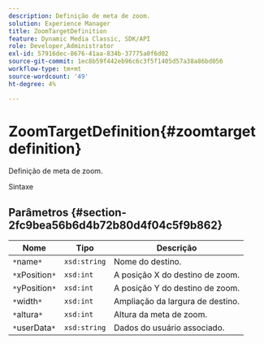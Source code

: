 ```yaml
---
description: Definição de meta de zoom.
solution: Experience Manager
title: ZoomTargetDefinition
feature: Dynamic Media Classic, SDK/API
role: Developer,Administrator
exl-id: 57916dec-8676-41aa-834b-37775a0f6d02
source-git-commit: 1ec8b59f442eb96c6c3f5f1405d57a38a86bd056
workflow-type: tm+mt
source-wordcount: '49'
ht-degree: 4%

---
```


# ZoomTargetDefinition{#zoomtargetdefinition}

Definição de meta de zoom.

Sintaxe

## Parâmetros {#section-2fc9bea56b6d4b72b80d4f04c5f9b862}

| Nome | Tipo | Descrição |
|---|---|---|
| `*`name`*` | `xsd:string` | Nome do destino. |
| `*`xPosition`*` | `xsd:int` | A posição X do destino de zoom. |
| `*`yPosition`*` | `xsd:int` | A posição Y do destino de zoom. |
| `*`width`*` | `xsd:int` | Ampliação da largura de destino. |
| `*`altura`*` | `xsd:int` | Altura da meta de zoom. |
| `*`userData`*` | `xsd:string` | Dados do usuário associado. |
